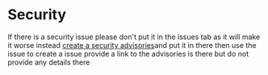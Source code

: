 # Security

If there is a security issue please don't put it in the issues tab as it will make it worse instead <a href="https://github.com/kokofixcomputers/scratch-getdata-server/security/advisories/new">create a security advisories</a>and put it in there
then use the issue to create a issue provide a link to the advisories is there but do not provide any details there
